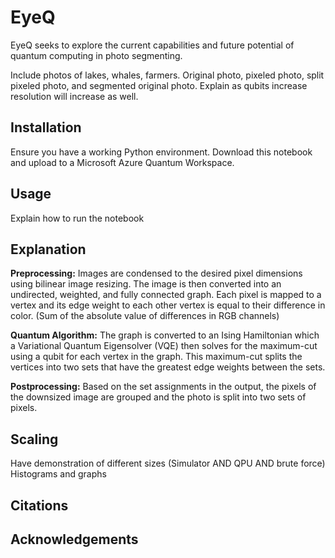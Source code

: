 # EyeQ
EyeQ seeks to explore the current capabilities and future potential of quantum computing in photo segmenting. 

Include photos of lakes, whales, farmers. Original photo, pixeled photo, split pixeled photo, and segmented original photo. Explain as qubits increase resolution will increase as well.

## Installation
Ensure you have a working Python environment. Download this notebook and upload to a Microsoft Azure Quantum Workspace.

## Usage
Explain how to run the notebook

## Explanation
**Preprocessing:**
Images are condensed to the desired pixel dimensions using bilinear image resizing. The image is then converted into an undirected, weighted, and fully connected graph. Each pixel is mapped to a vertex and its edge weight to each other vertex is equal to their difference in color. (Sum of the absolute value of differences in RGB channels)

**Quantum Algorithm:**
The graph is converted to an Ising Hamiltonian which a Variational Quantum Eigensolver (VQE) then solves for the maximum-cut using a qubit for each vertex in the graph. This maximum-cut splits the vertices into two sets that have the greatest edge weights between the sets.

**Postprocessing:**
Based on the set assignments in the output, the pixels of the downsized image are grouped and the photo is split into two sets of pixels.

## Scaling
Have demonstration of different sizes (Simulator AND QPU AND brute force)
Histograms and graphs

## Citations

## Acknowledgements

